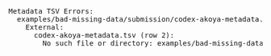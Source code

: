 <pre>
Metadata TSV Errors:
  examples/bad-missing-data/submission/codex-akoya-metadata.tsv (as codex-akoya):
    External:
      codex-akoya-metadata.tsv (row 2):
        No such file or directory: examples/bad-missing-data/submission/dataset-1
</pre>
